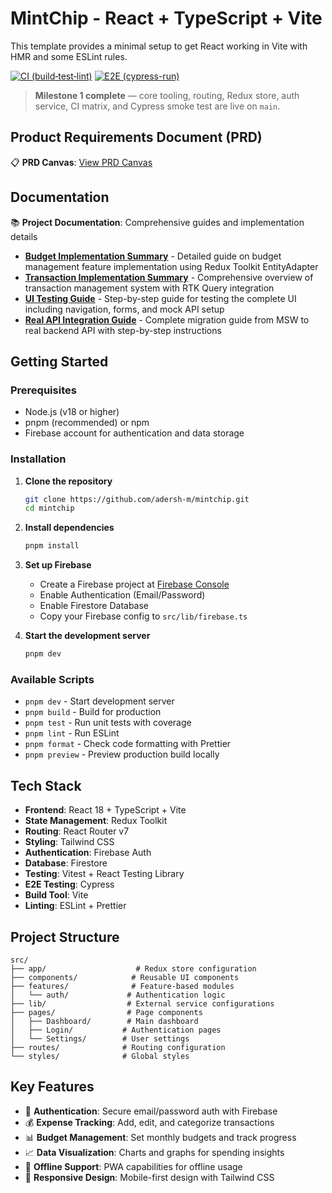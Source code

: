 # MintChip - React + TypeScript + Vite

This template provides a minimal setup to get React working in Vite with HMR and some ESLint rules.

[![CI (build‑test‑lint)](https://github.com/adersh-m/mintchip/actions/workflows/ci.yml/badge.svg)](../../actions/workflows/ci.yml)
[![E2E (cypress-run)](https://github.com/adersh-m/mintchip/actions/workflows/e2e.yml/badge.svg)](../../actions/workflows/e2e.yml)

> **Milestone 1 complete** — core tooling, routing, Redux store, auth service, CI matrix, and Cypress smoke test are live on `main`.

## Product Requirements Document (PRD)

📋 **PRD Canvas**: [View PRD Canvas](docs/PRD_Personal_Finance_Expense_Tracker.md)

## Documentation

📚 **Project Documentation**: Comprehensive guides and implementation details

- **[Budget Implementation Summary](docs/BUDGET_IMPLEMENTATION_SUMMARY.md)** - Detailed guide on budget management feature implementation using Redux Toolkit EntityAdapter
- **[Transaction Implementation Summary](docs/TRANSACTION_IMPLEMENTATION_SUMMARY.md)** - Comprehensive overview of transaction management system with RTK Query integration
- **[UI Testing Guide](docs/UI_TESTING_GUIDE.md)** - Step-by-step guide for testing the complete UI including navigation, forms, and mock API setup
- **[Real API Integration Guide](docs/REAL_API_INTEGRATION_GUIDE.md)** - Complete migration guide from MSW to real backend API with step-by-step instructions

## Getting Started

### Prerequisites

- Node.js (v18 or higher)
- pnpm (recommended) or npm
- Firebase account for authentication and data storage

### Installation

1. **Clone the repository**
   ```bash
   git clone https://github.com/adersh-m/mintchip.git
   cd mintchip
   ```

2. **Install dependencies**
   ```bash
   pnpm install
   ```

3. **Set up Firebase**
   - Create a Firebase project at [Firebase Console](https://console.firebase.google.com/)
   - Enable Authentication (Email/Password)
   - Enable Firestore Database
   - Copy your Firebase config to `src/lib/firebase.ts`

4. **Start the development server**
   ```bash
   pnpm dev
   ```

### Available Scripts

- `pnpm dev` - Start development server
- `pnpm build` - Build for production
- `pnpm test` - Run unit tests with coverage
- `pnpm lint` - Run ESLint
- `pnpm format` - Check code formatting with Prettier
- `pnpm preview` - Preview production build locally

## Tech Stack

- **Frontend**: React 18 + TypeScript + Vite
- **State Management**: Redux Toolkit
- **Routing**: React Router v7
- **Styling**: Tailwind CSS
- **Authentication**: Firebase Auth
- **Database**: Firestore
- **Testing**: Vitest + React Testing Library
- **E2E Testing**: Cypress
- **Build Tool**: Vite
- **Linting**: ESLint + Prettier

## Project Structure

```
src/
├── app/                    # Redux store configuration
├── components/            # Reusable UI components
├── features/              # Feature-based modules
│   └── auth/             # Authentication logic
├── lib/                  # External service configurations
├── pages/                # Page components
│   ├── Dashboard/        # Main dashboard
│   ├── Login/           # Authentication pages
│   └── Settings/        # User settings
├── routes/              # Routing configuration
└── styles/              # Global styles
```

## Key Features

- 🔐 **Authentication**: Secure email/password auth with Firebase
- 💰 **Expense Tracking**: Add, edit, and categorize transactions
- 📊 **Budget Management**: Set monthly budgets and track progress
- 📈 **Data Visualization**: Charts and graphs for spending insights
- 🔄 **Offline Support**: PWA capabilities for offline usage
- 📱 **Responsive Design**: Mobile-first design with Tailwind CSS
